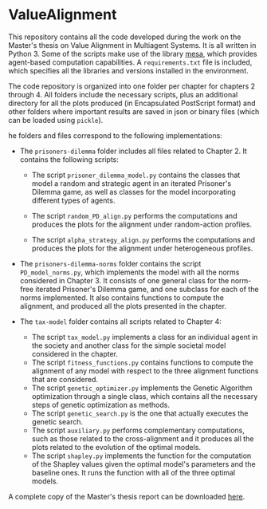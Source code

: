 ValueAlignment
==============

This repository contains all the code developed during the work on the Master's thesis on Value Alignment in Multiagent Systems. It is all written in Python 3. Some of the scripts make use of the library [mesa](https://mesa.readthedocs.io/en/master/), which provides agent-based computation capabilities. A ```requirements.txt``` file is included, which specifies all the libraries and versions installed in the environment.

The code repository is organized into one folder per chapter for chapters 2 through 4. All folders include the necessary scripts, plus an additional directory for all the plots produced (in Encapsulated PostScript format) and other folders where important results are saved in json or binary files (which can be loaded using ```pickle```).

he folders and files correspond to the following implementations:

* The ```prisoners-dilemma``` folder includes all files related to Chapter 2. It contains the following scripts:

    * The script ```prisoner_dilemma_model.py``` contains the classes that model a random and strategic agent in an iterated Prisoner's Dilemma game, as well as classes for the model incorporating different types of agents.

    * The script ```random_PD_align.py``` performs the computations and produces the plots for the alignment under random-action profiles.

    * The script ```alpha_strategy_align.py``` performs the computations and produces the plots for the alignment under heterogeneous profiles.

* The ```prisoners-dilemma-norms``` folder contains the script ```PD_model_norms.py```, which implements the model with all the norms considered in Chapter 3. It consists of one general class for the norm-free iterated Prisoner's Dilemma game, and one subclass for each of the norms implemented. It also contains functions to compute the alignment, and produced all the plots presented in the chapter.

* The ```tax-model``` folder contains all scripts related to Chapter 4:

    * The script ```tax_model.py``` implements a class for an individual agent in the society and another class for the simple societal model considered in the chapter.
    * The script ```fitness_functions.py``` contains functions to compute the alignment of any model with respect to the three alignment functions that are considered.
    * The script ```genetic_optimizer.py``` implements the Genetic Algorithm optimization through a single class, which contains all the necessary steps of genetic optimization as methods.
    * The script ```genetic_search.py``` is the one that actually executes the genetic search.
    * The script ```auxiliary.py``` performs complementary computations, such as those related to the cross-alignment and it produces all the plots related to the evolution of the optimal models.
    * The script ```shapley.py``` implements the function for the computation of the Shapley values given the optimal model's parameters and the baseline ones. It runs the function with all of the three optimal models.

A complete copy of the Master's thesis report can be downloaded [here](https://drive.google.com/file/d/1WNR8kukZtybedwo18gk5s_MDhv1Ls2yK/view?usp=sharing).